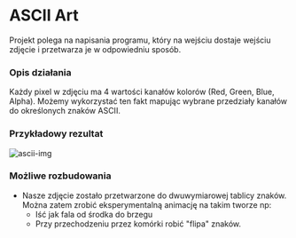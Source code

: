 # ASCII Art

Projekt polega na napisania programu, który na wejściu dostaje wejściu
zdjęcie i przetwarza je w odpowiedniu sposób.

### Opis działania
Każdy pixel w zdjęciu ma 4 wartości kanałów kolorów (Red, Green, Blue, Alpha).
Możemy wykorzystać ten fakt mapując wybrane przedziały kanałów do określonych znaków ASCII.

### Przykładowy rezultat
![ascii-img](https://www.google.com/search?q=ascii+art&sxsrf=ACYBGNQ6zPEgmzkou4elI32crCbM5qaqmA:1575911615752&source=lnms&tbm=isch&sa=X&ved=2ahUKEwjXnregiKnmAhVriYsKHeJwAKoQ_AUoAXoECBEQAw&biw=1920&bih=937#imgrc=st0vu62IXORtCM:)

### Możliwe rozbudowania
- Nasze zdjęcie zostało przetwarzone do dwuwymiarowej tablicy znaków. 
Można zatem zrobić eksperymentalną animację na takim tworze np:
    - Iść jak fala od środka do brzegu 
    - Przy przechodzeniu przez komórki robić "flipa" znaków.   